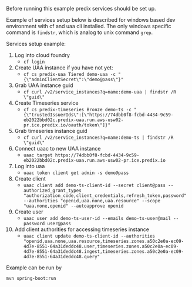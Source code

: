 Before running this example predix services should be set up. 

Example of services setup below is described for windows based dev environment with cf and uaa cli installed. The only windows specific command is `findstr`, which is analog to unix command `grep`.

Services setup example:
1. Log into cloud foundry
    * `cf login`
1. Create UAA instance if you have not yet:
    * `cf cs predix-uaa Tiered demo-uaa -c "{\"adminClientSecret\":\"demo@pass\"}"`
1. Grab UAA instance guid
    * `cf curl /v2/service_instances?q=name:demo-uaa | findstr /R \"guid\"`
1. Create Timeseries service
    * `cf cs predix-timeseries Bronze demo-ts -c "{\"trustedIssuerIds\":[\"https://74dbb0f8-fcbd-4434-9c59-eb2022bbd02c.predix-uaa.run.aws-usw02-pr.ice.predix.io/oauth/token\"]}"`
1. Grab timeseries instance guid
    * `cf curl /v2/service_instances?q=name:demo-ts | findstr /R \"guid\"`
1. Connect uaac to new UAA instance
    * `uaac target https://74dbb0f8-fcbd-4434-9c59-eb2022bbd02c.predix-uaa.run.aws-usw02-pr.ice.predix.io`
1. Log into uaa
    * `uaac token client get admin -s demo@pass`
1. Create client
    * `uaac client add demo-ts-client-id --secret client@pass --authorized_grant_types "authorization_code,client_credentials,refresh_token,password" --authorities "openid,uaa.none,uaa.resource" --scope "uaa.none,openid" --autoapprove openid`
1. Create user
    * `uaac user add demo-ts-user-id --emails demo-ts-user@mail --password user@pass`
1. Add client authorities for accessing timeseries instance
    * `uaac client update demo-ts-client-id --authorities "openid,uaa.none,uaa.resource,timeseries.zones.a50c2e0a-ec09-4d7e-8551-64a31deddc48.user,timeseries.zones.a50c2e0a-ec09-4d7e-8551-64a31deddc48.ingest,timeseries.zones.a50c2e0a-ec09-4d7e-8551-64a31deddc48.query"`


Example can be run by
```
mvn spring-boot:run
```